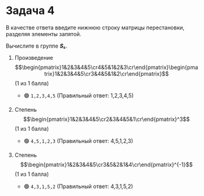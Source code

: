 # Задача 4

В качестве ответа введите нижнюю строку матрицы перестановки, разделяя элементы запятой.

Вычислите в группе ***S₅***.

1. Произведение
   $$\begin{pmatrix}1&2&3&4&5\cr4&5&1&2&3\cr\end{pmatrix}\begin{pmatrix}1&2&3&4&5\cr3&4&5&1&2\cr\end{pmatrix}$$
   (1 из 1 балла)
   * 🟢 `1,2,3,4,5` (Правильный ответ: 1,2,3,4,5)


3. Степень $$\begin{pmatrix}1&2&3&4&5\cr2&3&4&5&1\cr\end{pmatrix}^3$$ (1 из 1 балла)
   * 🟢 `4,5,1,2,3` (Правильный ответ: 4,5,1,2,3)


4. Степень $$\begin{pmatrix}1&2&3&4&5\cr3&5&2&1&4\cr\end{pmatrix}^{-1}$$ (1 из 1 балла)
   * 🟢 `4,3,1,5,2` (Правильный ответ: 4,3,1,5,2)
